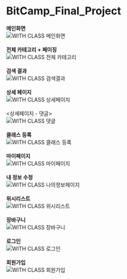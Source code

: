 # BitCamp_Final_Project
<b>메인화면</b><br>
![WITH CLASS 메인화면](https://user-images.githubusercontent.com/89093279/147445235-b7d68814-764e-4e9b-a571-561e1c834681.jpeg)<br><br>
<b>전체 카테고리 + 페이징</b><br>
![WITH CLASS 전체 카테고리](https://user-images.githubusercontent.com/89093279/147445254-40ca3687-5f9b-41cc-b92f-0f1141d08618.jpeg)<br><br>
<b>검색 결과</b><br>
![WITH CLASS 검색결과](https://user-images.githubusercontent.com/89093279/147445261-4f141146-fabf-401d-bed8-9199efa94b68.jpeg)<br><br>
<b>상세 페이지</b><br>
![WITH CLASS 상세페이지](https://user-images.githubusercontent.com/89093279/147445262-17a4acdd-301e-4fd0-bd77-07d33d0f0b5f.jpeg)<br><br>
<상세페이지 - 댓글><br>
![WITH CLASS 댓글](https://user-images.githubusercontent.com/89093279/147445267-5aca821c-51c0-44d0-81b6-805a0d68680d.jpeg)<br><br>
<b>클래스 등록</b><br>
![WITH CLASS 클래스 등록](https://user-images.githubusercontent.com/89093279/147445290-435feba5-5f0d-4796-a72c-8c685d40b7b8.jpeg)<br><br>
<b>마이페이지</b><br>
![WITH CLASS 마이페이지](https://user-images.githubusercontent.com/89093279/147445302-a8f9403e-e22d-44b0-8c7d-1b71165bb8fa.jpeg)<br><br>
<b>내 정보 수정</b><br>
![WITH CLASS 나의정보페이지](https://user-images.githubusercontent.com/89093279/147445307-d8baa412-8636-4cca-b025-099182dfa37a.jpeg)<br><br>
<b>위시리스트</b><br>
![WITH CLASS 위시리스트](https://user-images.githubusercontent.com/89093279/147445314-63eb96ea-bedf-4b63-a0b8-b31f2cb9631d.jpeg)<br><br>
<b>장바구니</b><br>
![WITH CLASS 장바구니](https://user-images.githubusercontent.com/89093279/147445316-872ba913-a8d0-40e2-b705-f825ef4792bc.jpeg)<br><br>
<b>로그인</b><br>
![WITH CLASS 로그인](https://user-images.githubusercontent.com/89093279/147445319-745bb0db-ecea-480f-8778-4b18bd756214.jpeg)<br><br>
<b>회원가입</b><br>
![WITH CLASS 회원가입](https://user-images.githubusercontent.com/89093279/147445323-74ea81a9-ae0a-4658-b6de-e06b0d178604.jpeg)<br><br>
